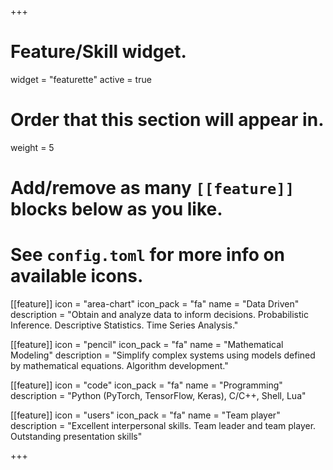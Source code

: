 +++
# Feature/Skill widget.
widget = "featurette"
active = true

# Order that this section will appear in.
weight = 5

# Add/remove as many `[[feature]]` blocks below as you like.
# See `config.toml` for more info on available icons.

[[feature]]
  icon = "area-chart"
  icon_pack = "fa"
  name = "Data Driven"
  description = "Obtain and analyze data to inform decisions. Probabilistic Inference. Descriptive Statistics. Time Series Analysis."

[[feature]]
  icon = "pencil"
  icon_pack = "fa"
  name = "Mathematical Modeling"
  description = "Simplify complex systems using models defined by mathematical equations. Algorithm development."

[[feature]]
  icon = "code"
  icon_pack = "fa"
  name = "Programming"
  description = "Python (PyTorch, TensorFlow, Keras), C/C++, Shell, Lua"

[[feature]]
  icon = "users"
  icon_pack = "fa"
  name = "Team player"
  description = "Excellent interpersonal skills. Team leader and team player. Outstanding presentation skills"

+++
